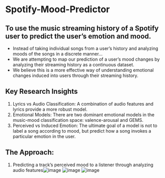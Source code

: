 # Spotify-Mood-Predictor

## To use the music streaming history of a Spotify user to predict the user’s emotion and mood.

- Instead of taking individual songs from a user’s history and analyzing moods of the songs in a discrete manner…
- We are attempting to map our prediction of a user’s mood changes by analyzing their streaming history as a continuous dataset.
- We believe this is a more effective way of understanding emotional changes induced into users through their streaming history.

## Key Research Insights
1. Lyrics vs Audio Classification: A combination of audio features and lyrics provide a more robust model. 
2. Emotional Models: There are two dominant emotional models in the music-mood classification space: valence-arousal and GEMS. 
3. Perceived vs Induced Emotion: The ultimate goal of a model is not to label a song according to mood, but predict how a song invokes a particular emotion in the user. 

## The Approach: 
 1. Predicting a track’s perceived mood to a listener through analyzing audio features![image](https://user-images.githubusercontent.com/62847225/122662333-c89ac400-d1af-11eb-8ce5-77dcd1efec64.png)
![image](https://user-images.githubusercontent.com/62847225/122662348-e7995600-d1af-11eb-9410-1f0dc0b483b3.png) ![image](https://user-images.githubusercontent.com/62847225/122662337-d3edef80-d1af-11eb-9037-b6880000065a.png) 

